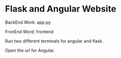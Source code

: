 # Flask and Angular Website
 BackEnd Work: app.py
 
 FronEnd Word: frontend
 
 Run two different terminals for angular and flask.
 
 Open the url for Angular.
